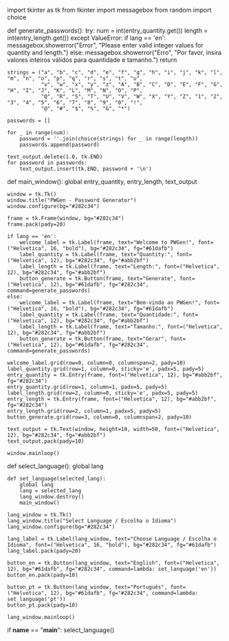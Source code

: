 import tkinter as tk
from tkinter import messagebox
from random import choice

def generate_passwords():
    try:
        num = int(entry_quantity.get())
        length = int(entry_length.get())
    except ValueError:
        if lang == 'en':
            messagebox.showerror("Error", "Please enter valid integer values for quantity and length.")
        else:
            messagebox.showerror("Erro", "Por favor, insira valores inteiros válidos para quantidade e tamanho.")
        return

    strings = ("a", "b", "c", "d", "e", "f", "g", "h", "i", "j", "k", "l", "m", "n", "o", "p", "q", "r", "s", "t", "u",
               "v", "w", "x", "y", "z", "A", "B", "C", "D", "E", "F", "G", "H", "I", "J", "K", "L", "M", "N", "O", "P",
               "Q", "R", "S", "T", "U", "V", "W", "X", "Y", "Z", "1", "2", "3", "4", "5", "6", "7", "8", "9", "0", "!",
               "@", "#", "$", "%", "&", "*")

    passwords = []

    for _ in range(num):
        password = ''.join(choice(strings) for _ in range(length))
        passwords.append(password)

    text_output.delete(1.0, tk.END)
    for password in passwords:
        text_output.insert(tk.END, password + '\n')

def main_window():
    global entry_quantity, entry_length, text_output

    window = tk.Tk()
    window.title("PWGen - Password Generator")
    window.configure(bg="#282c34")

    frame = tk.Frame(window, bg="#282c34")
    frame.pack(pady=20)

    if lang == 'en':
        welcome_label = tk.Label(frame, text="Welcome to PWGen!", font=("Helvetica", 16, "bold"), bg="#282c34", fg="#61dafb")
        label_quantity = tk.Label(frame, text="Quantity:", font=("Helvetica", 12), bg="#282c34", fg="#abb2bf")
        label_length = tk.Label(frame, text="Length:", font=("Helvetica", 12), bg="#282c34", fg="#abb2bf")
        button_generate = tk.Button(frame, text="Generate", font=("Helvetica", 12), bg="#61dafb", fg="#282c34", command=generate_passwords)
    else:
        welcome_label = tk.Label(frame, text="Bem-vindo ao PWGen!", font=("Helvetica", 16, "bold"), bg="#282c34", fg="#61dafb")
        label_quantity = tk.Label(frame, text="Quantidade:", font=("Helvetica", 12), bg="#282c34", fg="#abb2bf")
        label_length = tk.Label(frame, text="Tamanho:", font=("Helvetica", 12), bg="#282c34", fg="#abb2bf")
        button_generate = tk.Button(frame, text="Gerar", font=("Helvetica", 12), bg="#61dafb", fg="#282c34", command=generate_passwords)

    welcome_label.grid(row=0, column=0, columnspan=2, pady=10)
    label_quantity.grid(row=1, column=0, sticky='e', padx=5, pady=5)
    entry_quantity = tk.Entry(frame, font=("Helvetica", 12), bg="#abb2bf", fg="#282c34")
    entry_quantity.grid(row=1, column=1, padx=5, pady=5)
    label_length.grid(row=2, column=0, sticky='e', padx=5, pady=5)
    entry_length = tk.Entry(frame, font=("Helvetica", 12), bg="#abb2bf", fg="#282c34")
    entry_length.grid(row=2, column=1, padx=5, pady=5)
    button_generate.grid(row=3, column=0, columnspan=2, pady=10)

    text_output = tk.Text(window, height=10, width=50, font=("Helvetica", 12), bg="#282c34", fg="#abb2bf")
    text_output.pack(pady=10)

    window.mainloop()

def select_language():
    global lang

    def set_language(selected_lang):
        global lang
        lang = selected_lang
        lang_window.destroy()
        main_window()

    lang_window = tk.Tk()
    lang_window.title("Select Language / Escolha o Idioma")
    lang_window.configure(bg="#282c34")

    lang_label = tk.Label(lang_window, text="Choose Language / Escolha o Idioma", font=("Helvetica", 16, "bold"), bg="#282c34", fg="#61dafb")
    lang_label.pack(pady=20)

    button_en = tk.Button(lang_window, text="English", font=("Helvetica", 12), bg="#61dafb", fg="#282c34", command=lambda: set_language('en'))
    button_en.pack(pady=10)

    button_pt = tk.Button(lang_window, text="Português", font=("Helvetica", 12), bg="#61dafb", fg="#282c34", command=lambda: set_language('pt'))
    button_pt.pack(pady=10)

    lang_window.mainloop()

if __name__ == "__main__":
    select_language()
